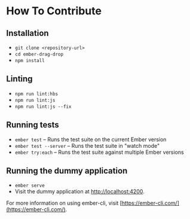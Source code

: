 # How To Contribute

## Installation

* `git clone <repository-url>`
* `cd ember-drag-drop`
* `npm install`

## Linting

* `npm run lint:hbs`
* `npm run lint:js`
* `npm run lint:js --fix`

## Running tests

* `ember test` – Runs the test suite on the current Ember version
* `ember test --server` – Runs the test suite in "watch mode"
* `ember try:each` – Runs the test suite against multiple Ember versions

## Running the dummy application

* `ember serve`
* Visit the dummy application at [http://localhost:4200](http://localhost:4200).

For more information on using ember-cli, visit [https://ember-cli.com/](https://ember-cli.com/).
